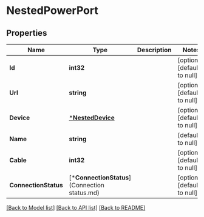 # NestedPowerPort

## Properties
Name | Type | Description | Notes
------------ | ------------- | ------------- | -------------
**Id** | **int32** |  | [optional] [default to null]
**Url** | **string** |  | [optional] [default to null]
**Device** | [***NestedDevice**](NestedDevice.md) |  | [optional] [default to null]
**Name** | **string** |  | [default to null]
**Cable** | **int32** |  | [optional] [default to null]
**ConnectionStatus** | [***ConnectionStatus**](Connection status.md) |  | [optional] [default to null]

[[Back to Model list]](../README.md#documentation-for-models) [[Back to API list]](../README.md#documentation-for-api-endpoints) [[Back to README]](../README.md)


